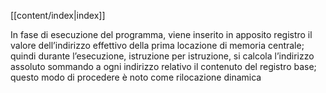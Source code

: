 [[content/index|index]]

In fase di esecuzione del programma, viene inserito in apposito registro il valore
dell’indirizzo effettivo della prima locazione di memoria centrale; quindi durante l’esecuzione, istruzione per istruzione, si calcola l’indirizzo assoluto sommando a ogni indirizzo relativo il contenuto del registro base; questo modo di procedere è noto come rilocazione dinamica
